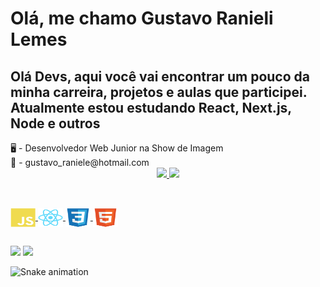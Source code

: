 <h1>Olá, me chamo Gustavo Ranieli Lemes</h1>
<div> <h2>Olá Devs, aqui você vai encontrar um pouco da minha carreira, projetos e aulas que participei. Atualmente estou estudando React, Next.js, Node e outros</h2>
  🖥️ - Desenvolvedor Web Junior na Show de Imagem<br>
  📧 - gustavo_raniele@hotmail.com
</div>

<div align="center">
  <a href="https://github.com/GustavoRanieli">
  <img height="180em" src="https://github-readme-stats.vercel.app/api?username=GustavoRanieli&show_icons=true&theme=github_dark&include_all_commits=true&count_private=true"/>
  <img height="180em" src="https://github-readme-stats.vercel.app/api/top-langs/?username=GustavoRanieli&layout=compact&langs_count=7&theme=github_dark"/>
</div>
  
  ##
  
<div style="display: inline_block"><br>
  <img align="center" alt="Gusta-Js" height="30" width="40" src="https://raw.githubusercontent.com/devicons/devicon/master/icons/javascript/javascript-plain.svg">
  <img align="center" alt="Gusta-React" height="30" width="40" src="https://raw.githubusercontent.com/devicons/devicon/master/icons/react/react-original.svg">
  <img align="center" alt="Gusta-CSS" height="30" width="40" src="https://raw.githubusercontent.com/devicons/devicon/master/icons/css3/css3-original.svg">
  <img align="center" alt="Gusta-HTML" height="30" width="40" src="https://raw.githubusercontent.com/devicons/devicon/master/icons/html5/html5-original.svg">
</div>
  
## 
  
<div style>
  <a href="https://www.instagram.com/gusta.ranieli/"><img src="https://img.shields.io/badge/-Instagram-%23E4405F?style=for-the-badge&logo=instagram&logoColor=white"                target="_blank"></a>
  <a href="https://www.linkedin.com/in/gustavo-ranieli-lemes-053793200/"><img src="https://img.shields.io/badge/-LinkedIn-%230077B5?style=for-the-badge&logo=linkedin&logoColor=white" target="_blank"></a>

  ![Snake animation](https://github.com/GustavoRanieli/GustavoRanieli/blob/output/github-contribution-grid-snake.svg)
</div>
  
<!---
GustavoRanieli/GustavoRanieli is a ✨ special ✨ repository because its `README.md` (this file) appears on your GitHub profile.
You can click the Preview link to take a look at your changes.
--->
